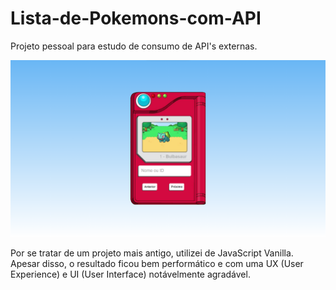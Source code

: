 # Lista-de-Pokemons-com-API

Projeto pessoal para estudo de consumo de API's externas.

![home](./_reame-assets_/main.png)

Por se tratar de um projeto mais antigo, utilizei de JavaScript Vanilla.\
Apesar disso, o resultado ficou bem performático e com uma UX (User Experience) e UI (User Interface) notávelmente agradável.